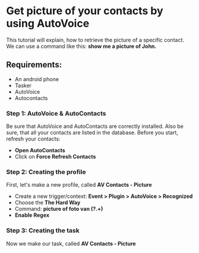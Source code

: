 # Get picture of your contacts by using AutoVoice
This tutorial will explain, how to retrieve the picture of a specific contact.
We can use a command like this: **show me a picture of John.**

## Requirements:
- An android phone
- Tasker
- AutoVoice
- Autocontacts

### Step 1: AutoVoice & AutoContacts
Be sure that AutoVoice and AutoContacts are correctly installed. Also be sure, that all your contacts are listed in the database.
Before you start, refresh your contacts:
- **Open AutoContacts**
- Click on **Force Refresh Contacts**

### Step 2: Creating the profile
First, let's make a new profile, called **AV Contacts - Picture**
- Create a new trigger/context: **Event > Plugin > AutoVoice > Recognized**
- Choose the **The Hard Way**
- Command: **picture of foto van (?<name>.+)**
- **Enable Regex**

### Step 3: Creating the task
Now we make our task, called **AV Contacts - Picture**

